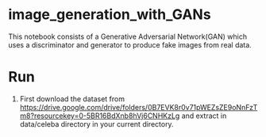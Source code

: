 # image_generation_with_GANs
This notebook consists of a Generative Adversarial Network(GAN) which uses a discriminator and generator to produce fake images from real data. 

# Run
1. First download the dataset from https://drive.google.com/drive/folders/0B7EVK8r0v71pWEZsZE9oNnFzTm8?resourcekey=0-5BR16BdXnb8hVj6CNHKzLg and extract in data/celeba directory in your current directory.
